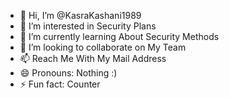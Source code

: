 - 👋 Hi, I’m @KasraKashani1989
- 👀 I’m interested in Security Plans
- 🌱 I’m currently learning About Security Methods
- 💞️ I’m looking to collaborate on My Team
- 📫 Reach Me With My Mail Address
- 😄 Pronouns: Nothing :)               
- ⚡ Fun fact: Counter                    
 
<!---
KasraKashani1989/KasraKashani1989 is a ✨ special ✨ repository because its `README.md` (this file) appears on your GitHub profile.
You can click the Preview link to take a look at your changes.
--->
